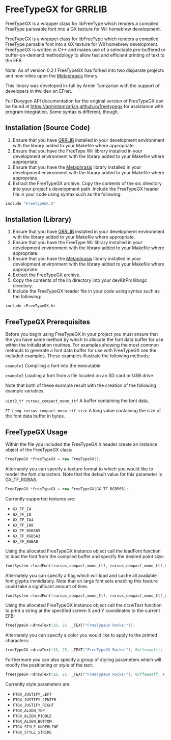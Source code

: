 # FreeTypeGX for GRRLIB
FreeTypeGX is a wrapper class for libFreeType which renders a compiled FreeType parseable font into a GX texture for Wii homebrew development.


FreeTypeGX is a wrapper class for libFreeType which renders a compiled FreeType parsable font into a GX texture for Wii homebrew development. FreeTypeGX is written in C++ and makes use of a selectable pre-buffered or buffer-on-demand methodology to allow fast and efficient printing of text to the EFB.

Note: As of version 0.2.1 FreeTypeGX has forked into two disparate projects and now relies upon the [Metaphrasis](https://github.com/ArminTamzarian/metaphrasis) library.

This library was developed in-full by Armin Tamzarian with the support of developers in #wiidev on EFnet.

Full Doxygen API documentation for the original version of FreeTypeGX can be found at https://armintamzarian.github.io/freetypegx for assistance with program integration. Some syntax is different, though.

## Installation (Source Code)

1. Ensure that you have [GRRLIB](https://github.com/GRRLIB/GRRLIB) installed in your development environment with the library added to your Makefile where appropriate.
2. Ensure that you have the FreeType Wii library installed in your development environment with the library added to your Makefile where appropriate.
3. Ensure that you have the [Metaphrasis](https://github.com/ArminTamzarian/metaphrasis) library installed in your development environment with the library added to your Makefile where appropriate.
4. Extract the FreeTypeGX archive.
Copy the contents of the src directory into your project's development path.
Include the FreeTypeGX header file in your code using syntax such as the following:

```c++
include "FreeTypeGX.h"
```

## Installation (Library)

1. Ensure that you have [GRRLIB](https://github.com/GRRLIB/GRRLIB) installed in your development environment with the library added to your Makefile where appropriate.
2. Ensure that you have the FreeType Wii library installed in your development environment with the library added to your Makefile where appropriate.
3. Ensure that you have the [Metaphrasis](https://github.com/ArminTamzarian/metaphrasis) library installed in your development environment with the library added to your Makefile where appropriate.
4. Extract the FreeTypeGX archive.
5. Copy the contents of the lib directory into your devKitPro/libogc directory.
6. Include the FreeTypeGX header file in your code using syntax such as the following:

```c++
include <FreeTypeGX.h>
```

## FreeTypeGX Prerequisites

Before you begin using FreeTypeGX in your project you must ensure that the you have some method by which to allocate the font data buffer for use within the initialization routines. For examples showing the most common methods to generate a font data buffer for use with FreeTypeGX see the included examples. These examples illustrate the following methods:

`example1` Compiling a font into the executable

`example2` Loading a font from a file located on an SD card or USB drive

Note that both of these example result with the creation of the following example variables:


`uint8_t* rursus_compact_mono_ttf` A buffer containing the font data.

`FT_Long rursus_compact_mono_ttf_size` A long value containing the size of the font data buffer in bytes.

## FreeTypeGX Usage

Within the file you included the FreeTypeGX.h header create an instance object of the FreeTypeGX class:

```c++
FreeTypeGX *freeTypeGX = new FreeTypeGX();
```

Alternately you can specify a texture format to which you would like to render the font characters. Note that the default value for this parameter is GX_TF_RGBA8.

```c++
FreeTypeGX *freeTypeGX = new FreeTypeGX(GX_TF_RGB565);
```

Currently supported textures are:
* `GX_TF_I4`
* `GX_TF_I8`
* `GX_TF_IA4`
* `GX_TF_IA8`
* `GX_TF_RGB565`
* `GX_TF_RGB5A3`
* `GX_TF_RGBA8`

Using the allocated FreeTypeGX instance object call the loadFont function to load the font from the compiled buffer and specify the desired point size:

```c++
fontSystem->loadFont(rursus_compact_mono_ttf, rursus_compact_mono_ttf_size, 64);
```

Alternately you can specify a flag which will load and cache all available font glyphs immidiately. Note that on large font sets enabling this feature could take a significant amount of time.
```c++
fontSystem->loadFont(rursus_compact_mono_ttf, rursus_compact_mono_ttf_size, 64, true);
```

Using the allocated FreeTypeGX instance object call the drawText function to print a string at the specified screen X and Y coordinates to the current EFB:

```c++
freeTypeGX->drawText(10, 25, _TEXT("FreeTypeGX Rocks!"));
```

Alternately you can specify a color you would like to apply to the printed characters:

```c++
freeTypeGX->drawText(10, 25, _TEXT("FreeTypeGX Rocks!"), 0xffeeaaff);
```

Furthermore you can also specify a group of styling parameters which will modify the positioning or style of the text:

```c++
freeTypeGX->drawText(10, 25, _TEXT("FreeTypeGX Rocks!"), 0xffeeaaff, FTGX_JUSTIFY_CENTER | FTGX_ALIGN_BOTTOM | FTGX_STYLE_UNDERLINE);
```

Currently style parameters are:
* `FTGX_JUSTIFY_LEFT`
* `FTGX_JUSTIFY_CENTER`
* `FTGX_JUSTIFY_RIGHT`
* `FTGX_ALIGN_TOP`
* `FTGX_ALIGN_MIDDLE`
* `FTGX_ALIGN_BOTTOM`
* `FTGX_STYLE_UNDERLINE`
* `FTGX_STYLE_STRIKE`
